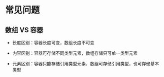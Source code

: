 # 常见问题

## 数组 VS 容器

- 长度区别：容器长度可变，数组长度不可变

- 内容区别：容器可存储不同类型元素，数组存储只可单一类型元素

- 元素区别：容器只能存储引用类型元素，数组可存储引用类型，也可存储基本类型